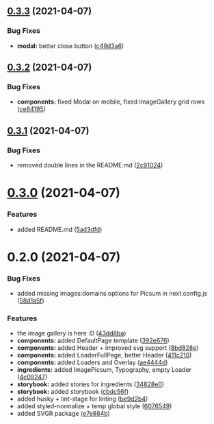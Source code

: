## [0.3.3](https://github.com/trevonerd/image-gallery/compare/0.3.2...0.3.3) (2021-04-07)


### Bug Fixes

* **modal:** better close button ([c49d3a6](https://github.com/trevonerd/image-gallery/commit/c49d3a68b62379993c91b2b1bb8627255e6361af))

## [0.3.2](https://github.com/trevonerd/image-gallery/compare/0.3.1...0.3.2) (2021-04-07)


### Bug Fixes

* **components:** fixed Modal on mobile, fixed ImageGallery grid rows ([ce84195](https://github.com/trevonerd/image-gallery/commit/ce84195489ad06d84f61c42a526a89d418bece96))

## [0.3.1](https://github.com/trevonerd/image-gallery/compare/0.3.0...0.3.1) (2021-04-07)


### Bug Fixes

* removed double lines in the README.md ([2c91024](https://github.com/trevonerd/image-gallery/commit/2c9102442cc41901859ba9bb5daa4a48c25f2120))

# [0.3.0](https://github.com/trevonerd/image-gallery/compare/0.2.0...0.3.0) (2021-04-07)


### Features

* added README.md ([5ad3dfd](https://github.com/trevonerd/image-gallery/commit/5ad3dfde6c943432e0c7da5ee9b6776e7e5e81e4))

# 0.2.0 (2021-04-07)


### Bug Fixes

* added missing images:domains options for Picsum in next.config.js ([58d1a5f](https://github.com/trevonerd/image-gallery/commit/58d1a5f214bba3107eb167ce05c63ccdc4c2d33e))


### Features

* the image gallery is here :D ([43dd8ba](https://github.com/trevonerd/image-gallery/commit/43dd8baf647a00d58c2eabd3cd6570fecfd165a2))
* **components:** added DefaultPage template ([392e676](https://github.com/trevonerd/image-gallery/commit/392e676bed44ebc7c7995b47158ee476a6997717))
* **components:** added Header + improved svg support ([8bd828e](https://github.com/trevonerd/image-gallery/commit/8bd828e2556a441d14c86138c9ce83d808b39e89))
* **components:** added LoaderFullPage, better Header ([411c210](https://github.com/trevonerd/image-gallery/commit/411c2108779b0132a0f85ba338f2a67bffab3be4))
* **components:** added Loaders and Overlay ([ae4444d](https://github.com/trevonerd/image-gallery/commit/ae4444d911926bcc6a54771c56725d9ce1755591))
* **ingredients:** added ImagePicsum, Typography, empty Loader ([4c09247](https://github.com/trevonerd/image-gallery/commit/4c09247cc8ced59fcbe89d70a530a3e8796d4af2))
* **storybook:** added stories for ingredients ([34828e0](https://github.com/trevonerd/image-gallery/commit/34828e02bc69dab22ccafe30678819bc5a4988b8))
* **storybook:** added storybook ([cbdc56f](https://github.com/trevonerd/image-gallery/commit/cbdc56f012a80514dda304607eeec581a34cbf0b))
* added husky + lint-stage for linting ([be9d2b4](https://github.com/trevonerd/image-gallery/commit/be9d2b4df927f9082b4b7d1c13aa7e5a831733e1))
* added styled-normalize + temp global style ([6076549](https://github.com/trevonerd/image-gallery/commit/60765495efc3eabca448ff31cc381cf33097780f))
* added SVGR package ([e7e884b](https://github.com/trevonerd/image-gallery/commit/e7e884b5cfc10d30165a0249cccba5be087c7131))

